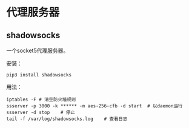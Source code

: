 # 代理服务器



## shadowsocks

一个socket5代理服务器。

安装：

```shell
pip3 install shadowsocks
```

用法：

```shell
iptables -F	# 清空防火墙规则
ssserver -p 3000 -k ****** -m aes-256-cfb -d start	# 以daemon运行
ssserver -d stop	# 停止
tail -f /var/log/shadowsocks.log    # 查看日志
```
